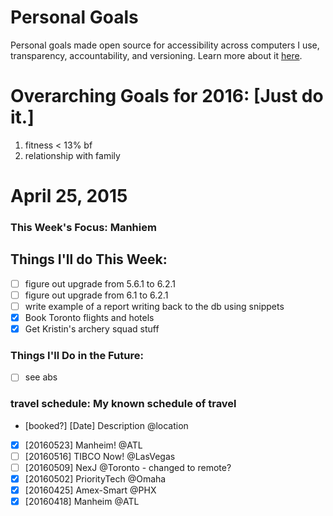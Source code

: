 Personal Goals
==============

Personal goals made open source for accessibility across computers I use, transparency, accountability, and versioning. Learn more about it [here](http://una.github.io/personal-goals-guide/).

# Overarching Goals for 2016: [Just do it.]
1. fitness < 13% bf
2. relationship with family

# April 25, 2015

### This Week's Focus: Manhiem

## Things I'll do This Week:

- [ ] figure out upgrade from 5.6.1 to 6.2.1
- [ ] figure out upgrade from 6.1 to 6.2.1
- [ ] write example of a report writing back to the db using snippets
- [X] Book Toronto flights and hotels
- [X] Get Kristin's archery squad stuff

### Things I'll Do in the Future:

- [ ] see abs

### travel schedule: My known schedule of travel

- [booked?] [Date] Description @location
- [X] [20160523] Manheim! @ATL
- [ ] [20160516] TIBCO Now! @LasVegas
- [ ] [20160509] NexJ @Toronto - changed to remote?
- [X] [20160502] PriorityTech @Omaha
- [X] [20160425] Amex-Smart @PHX
- [X] [20160418] Manheim @ATL
